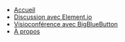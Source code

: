 <!-- docs/_sidebar.md -->

* [Accueil](/)
* [Discussion avec Element.io](/Element.md)
* [Visioconférence avec BigBlueButton](/BBB.md)
* [À propos](/apropos.md)